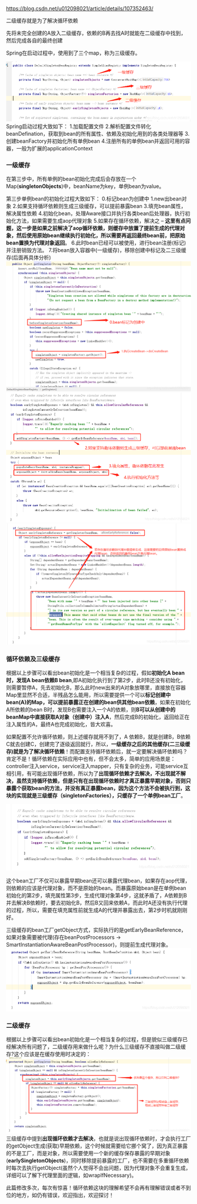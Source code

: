 https://blog.csdn.net/u012098021/article/details/107352463/



二级缓存就是为了解决循环依赖

先将未完全创建的A放入二级缓存，依赖的B再去找A时就能在二级缓存中找到，然后完成各自的最终创建



Spring在启动过程中，使用到了三个map，称为三级缓存。

![img](三级缓存.assets/20200715095307401.png)
Spring启动过程大致如下：
1.加载配置文件
2.解析配置文件转化beanDefination，获取到bean的所有属性、依赖及初始化用到的各类处理器等
3.创建beanFactory并初始化所有单例bean
4.注册所有的单例bean并返回可用的容器，一般为扩展的applicationContext

### 一级缓存

在第三步中，所有单例的bean初始化完成后会存放在一个Map(**singletonObjects**)中，beanName为key，单例bean为value。

第三步单例bean的初始化过程大致如下：
0.标记bean为创建中
1.new出bean对象
2.如果支持循环依赖则生成三级缓存，可以提前暴露bean
3.填充bean属性，解决属性依赖
4.初始化bean，处理Aware接口并执行各类bean后处理器，执行初始化方法，如果需要生成aop代理对象
5.如果存在循环依赖，解决之 – **这里有点问题，这一步是如果之前解决了aop循环依赖，则缓存中放置了提前生成的代理对象，然后使用原始bean继续执行初始化，所以需要再返回最终bean前，把原始bean置换为代理对象返回**。
6.此时bean已经可以被使用，进行bean注册(标记)并注册销毁方法。
7.将bean放入容器中(一级缓存)，移除创建中标记及二三级缓存(后面再具体分析)
![在这里插入图片描述](三级缓存.assets/20200720153626412.png)
![在这里插入图片描述](三级缓存.assets/20200720152926144.png)
![在这里插入图片描述](三级缓存.assets/20200720153437652.png)

### 循环依赖及三级缓存

根据以上步骤可以看出bean初始化是一个相当复杂的过程，假如**初始化A bean时，发现A bean依赖B bean**,即A初始化执行到了第2步，此时B还没有初始化，则需要暂停A，先去初始化B，那么此时new出来的A对象放哪里，直接放在容器Map里显然不合适，半残品怎么能用，所以需要提供一个可以**标记创建中bean(A)的Map，可以提前暴露正在创建的bean供其他bean依赖**，如果在初始化A所依赖的bean B时，发现B也需要注入一个A的依赖，则**B可以从创建中的beanMap中直接获取A对象（创建中）注入A**，然后完成B的初始化，返回给正在注入属性的A，最终A也完成初始化，皆大欢喜。

如果配置不允许循环依赖，则上述缓存就用不到了，A 依赖B，就是创建B，B依赖C就去创建C，创建完了逐级返回就行，所以，**一级缓存之后的其他缓存(二三级缓存)就是为了解决循环依赖**！而配置支持循环依赖后，就一定要解决循环依赖吗？肯定不是！循环依赖在实际应用中也有，但不会太多，简单的应用场景是： controller注入service，service注入mapper，只有复杂的业务，可能service互相引用，有可能出现循环依赖，所以为了**出现循环依赖才去解决，不出现就不解决，虽然支持循环依赖，但是只有在出现循环依赖时才真正暴露早期对象，否则只暴露个获取bean的方法，并没有真正暴露bean，因为这个方法不会被执行到，这块的实现就是三级缓存（singletonFactories），只缓存了一个单例bean工厂**。

![配置了循环依赖才会启用缓存，此处只暴露了bean工厂，没有真正暴露bean](三级缓存.assets/20200720150302833.png)

这个bean工厂不仅可以暴露早期bean还可以暴露代理bean，如果存在aop代理，则依赖的应该是代理对象，而不是原始的bean。而暴露原始bean是在单例bean初始化的第2步，填充属性第3步，生成代理对象第4步，这就矛盾了，A依赖到B并去解决B依赖时，要去初始化B，然后B又回来依赖A，而此时A还没有执行代理的过程，所以，需要在填充属性前就生成A的代理并暴露出去，第2步时机就刚刚好。

三级缓存的bean工厂getObject方式，实际执行的是getEarlyBeanReference，如果对象需要被代理(存在beanPostProcessors -> SmartInstantiationAwareBeanPostProcessor)，则提前生成代理对象。
![使用缓存解决循环依赖时，检查是否生成aop代理](三级缓存.assets/2020072014563664.png)

### 二级缓存

根据以上步骤可以看出bean初始化是一个相当复杂的过程，但是貌似三级缓存已经解决所有问题了，二级缓存用来做什么呢？为什么三级缓存不直接叫做二级缓存?这个应该是在缓存使用时决定的：
![二三级缓存由来？](三级缓存.assets/20200720151144887.png)
三级缓存中提到**出现循环依赖才去解决**，也就是说出现循环依赖时，才会执行工厂的getObject生成(获取)早期依赖，这个时候就需要给它挪个窝了，因为真正暴露的不是工厂，而是对象，所以需要使用一个新的缓存保存暴露的早期对象(**earlySingletonObjects**)，同时移除提前暴露的工厂，也不需要在多重循环依赖时每次去执行getObject(虽然个人觉得不会出问题，因为代理对象不会重复生成，详细可以了解下代理里面的逻辑，如wrapIfNecessary)。

此篇修改多次，每次有惊喜！循环依赖这块的理解希望不会再有理解错误或者不到位的地方，如仍有错误，欢迎指出，欢迎探讨！